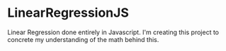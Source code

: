 # LinearRegressionJS

Linear Regression done entirely in Javascript. I'm creating this project to concrete my understanding of the math behind this.